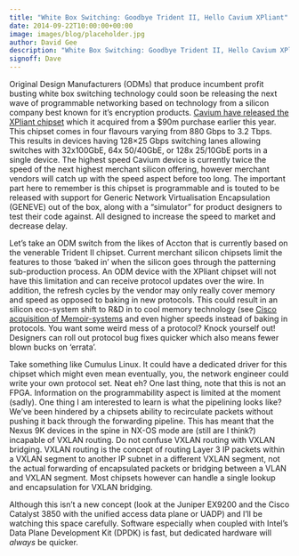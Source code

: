 ```yaml
---
title: "White Box Switching: Goodbye Trident II, Hello Cavium XPliant"
date: 2014-09-22T10:00:00+00:00
image: images/blog/placeholder.jpg
author: David Gee
description: "White Box Switching: Goodbye Trident II, Hello Cavium XPliant"
signoff: Dave
---
```


Original Design Manufacturers (ODMs) that produce incumbent profit busting white box switching technology could soon be releasing the next wave of programmable networking based on technology from a silicon company best known for it’s encryption products. [Cavium have released the XPliant chipset](http://www.cavium.com/XPliant-Ethernet-Switch-Product-Family.html) which it acquired from a $90m purchase earlier this year. This chipset comes in four flavours varying from 880 Gbps to 3.2 Tbps. This results in devices having 128×25 Gbps switching lanes allowing switches with 32x100GbE, 64x 50/40GbE, or 128x 25/10GbE ports in a single device. The highest speed Cavium device is currently twice the speed of the next highest merchant silicon offering, however merchant vendors will catch up with the speed aspect before too long. The important part here to remember is this chipset is programmable and is touted to be released with support for Generic Network Virtualisation Encapsulation (GENEVE) out of the box, along with a “simulator” for product designers to test their code against. All designed to increase the speed to market and decrease delay.

Let’s take an ODM switch from the likes of Accton that is currently based on the venerable Trident II chipset. Current merchant silicon chipsets limit the features to those ‘baked in’ when the silicon goes through the patterning sub-production process. An ODM device with the XPliant chipset will not have this limitation and can receive protocol updates over the wire. In addition, the refresh cycles by the vendor may only really cover memory and speed as opposed to baking in new protocols. This could result in an silicon eco-system shift to R&D in to cool memory technology (see [Cisco acquisition of Memoir-systems](/blog/2014/09/cisco-aci-hardware-scalability/) and even higher speeds instead of baking in protocols. You want some weird mess of a protocol? Knock yourself out! Designers can roll out protocol bug fixes quicker which also means fewer blown bucks on ‘errata’.

Take something like Cumulus Linux. It could have a dedicated driver for this chipset which might even mean eventually, you, the network engineer could write your own protocol set. Neat eh? One last thing, note that this is not an FPGA. Information on the programmability aspect is limited at the moment (sadly). One thing I am interested to learn is what the pipelining looks like? We’ve been hindered by a chipsets ability to recirculate packets without pushing it back through the forwarding pipeline. This has meant that the Nexus 9K devices in the spine in NX-OS mode are (still are I think?)  incapable of VXLAN routing. Do not confuse VXLAN routing with VXLAN bridging. VXLAN routing is the concept of routing Layer 3 IP packets within a VXLAN segment to another IP subnet in a different VXLAN segment, not the actual forwarding of encapsulated packets or bridging between a VLAN and VXLAN segment. Most chipsets however can handle a single lookup and encapsulation for VXLAN bridging.

Although this isn’t a new concept (look at the Juniper EX9200 and the Cisco Catalyst 3850 with the unified access data plane or UADP) and I’ll be watching this space carefully. Software especially when coupled with Intel’s Data Plane Development Kit (DPDK) is fast, but dedicated hardware will *always* be quicker.